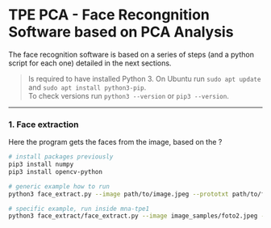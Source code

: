 # TPE PCA - Face Recongnition Software based on PCA Analysis

The face recognition software is based on a series of steps (and a python script for each one) detailed in the next sections.

> Is required to have installed Python 3. On Ubuntu run `sudo apt update` and `sudo apt install python3-pip`.  
To check versions run `python3 --version` or `pip3 --version`.

---

### 1. Face extraction
Here the program gets the faces from the image, based on the ?
```bash
# install packages previously
pip3 install numpy
pip3 install opencv-python
```

```bash
# generic example how to run
python3 face_extract.py --image path/to/image.jpeg --prototxt path/to/file.prototxt --model path/to/file.caffemodel --confidence 0.2 --output path/to/save
```

```bash
# specific example, run inside mna-tpe1
python3 face_extract/face_extract.py --image image_samples/foto2.jpeg --prototxt face_extract/deploy.prototxt --model face_extract/res10_300x300_ssd_iter_140000.caffemodel --confidence 0.2 --output data/v-faces
```


